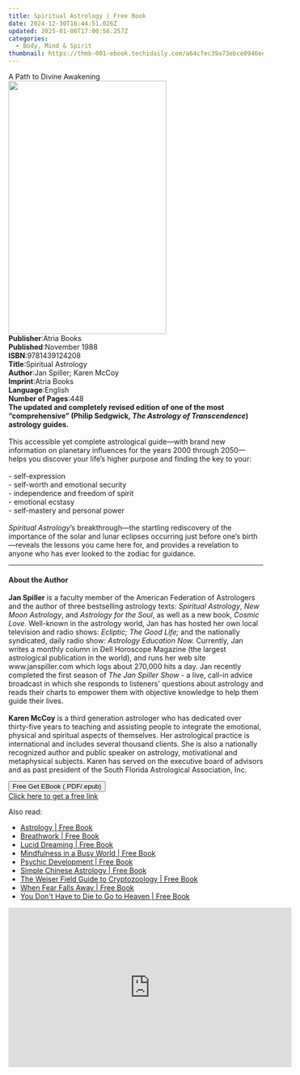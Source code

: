 ```yaml
---
title: Spiritual Astrology | Free Book
date: 2024-12-30T16:44:51.026Z
updated: 2025-01-06T17:00:56.257Z
categories:
  - Body, Mind & Spirit
thumbnail: https://thmb-001-ebook.techidaily.com/a64cfec39a73ebce0946eefd403b9ba5db1e82bf99cab527b2384eace8356b4c.jpg
---
```

<main id="book-container">
  <div class="flex flex-col">
    <div class="book-brief flex-1 py-6 px-4 sm:p-6 md:py-10 md:px-8">
      <!-- brief-->
      <div class="book-brief-main">A Path to Divine Awakening</div>
    </div>
    <div
      class="book-meta-info flex-1 grid gap-4 col-start-1 col-end-3 row-start-1 sm:mb-6 sm:grid-cols-4 lg:gap-6 lg:col-start-2 lg:row-end-6 lg:row-span-6 lg:mb-0"
    >
      <div
        class="book-meta-info-left place-content-center mt-4 p-4 text-sm leading-6 col-start-2 col-span-2 dark:text-slate-400"
      >
        <img
          class="w-full h-500 object-cover rounded-lg sm:h-255 sm:col-span-2 lg:col-span-full"
          src="https://img-001-ebook.techidaily.com/77c5c53a744d9898c563ef68016b504f5bfc8f1298ea0e48e432a553f554fab5.jpg"
          alt=""
          width="312"
          height="500"
        />
      </div>
      <div
        class="book-meta-info-right mt-2 col-start-1 row-start-2 col-span-3 self-center"
      >
        <!-- meta data  -->
        <div class="flex flex-col px-4 md:px-8">
          <div class="flex-1">
            <strong>Publisher</strong>:<span class="px-2">Atria Books</span>
          </div>
          <div class="flex-1">
            <strong>Published</strong>:<span class="px-2">November 1988</span>
          </div>
          <div class="flex-1">
            <strong>ISBN</strong>:<span class="px-2">9781439124208</span>
          </div>
          <div class="flex-1">
            <strong>Title</strong>:<span class="px-2">Spiritual Astrology</span>
          </div>
          <div class="flex-1">
            <strong>Author</strong>:<span class="px-2"
              >Jan Spiller; Karen McCoy</span
            >
          </div>
          <div class="flex-1">
            <strong>Imprint</strong>:<span class="px-2">Atria Books</span>
          </div>
          <div class="flex-1">
            <strong>Language</strong>:<span class="px-2">English</span>
          </div>
          <div class="flex-1">
            <strong>Number of Pages</strong>:<span class="px-2">448</span>
          </div>
        </div>
      </div>
    </div>
    <div class="book-description flex-1 py-6 px-4 sm:p-6 md:py-10 md:px-8">
      <div class="book-description-main">
        <div accordion-content="" id="description">
          <b
            >The updated and completely revised edition of one of the most
            “comprehensive” (Philip Sedgwick,
            <i>The Astrology of Transcendence</i>) astrology guides. </b
          ><br /><br />This accessible yet complete astrological guide—with
          brand new information on planetary influences for the years 2000
          through 2050—helps you discover your life’s higher purpose and finding
          the key to your:<br />
          <br />
          - self-expression<br />
          - self-worth and emotional security<br />
          - independence and freedom of spirit<br />
          - emotional ecstasy<br />
          - self-mastery and personal power<br />
          <br />
          <i>Spiritual Astrology</i>’s breakthrough—the startling rediscovery of
          the importance of the solar and lunar eclipses occurring just before
          one’s birth—reveals the lessons you came here for, and provides a
          revelation to anyone who has ever looked to the zodiac for guidance.
        </div>
        <div class="accordion-fader"></div>
      </div>
    </div>
    <div class="book-excerpts flex-1 py-6 px-4 sm:p-6 md:py-10 md:px-8">
      <!-- excerpts-->
      <div class="book-excerpts-main">
        <hr />
        <h4 class="placeholder placeholder-heading">
          <span>About the Author</span>
        </h4>
        <p>
          <b>Jan Spiller</b> is a faculty member of the American Federation of
          Astrologers and the author of three bestselling astrology texts:
          <i>Spiritual Astrology</i>, <i>New Moon Astrology</i>, and
          <i>Astrology for the Soul</i>, as well as a new book,
          <i>Cosmic Love</i>. Well-known in the astrology world, Jan has has
          hosted her own local television and radio shows:
          <i>Ecliptic; The Good Life; </i>and the nationally syndicated, daily
          radio show: <i>Astrology Education Now.</i> Currently, Jan writes a
          monthly column in Dell Horoscope Magazine (the largest astrological
          publication in the world), and runs her web site
          www.janspiller.com&nbsp;which logs about 270,000 hits a day. Jan
          recently completed the first season of <i>The Jan Spiller Show</i> - a
          live, call-in advice broadcast in which she responds to listeners'
          questions about astrology and reads their charts to empower them with
          objective knowledge to help them guide their lives.<br /><br /><b
            >Karen McCoy</b
          >
          is a third generation astrologer who has dedicated over thirty-five
          years to teaching and assisting people to integrate the emotional,
          physical and spiritual aspects of themselves. Her astrological
          practice is international and includes several thousand clients. She
          is also a nationally recognized author and public speaker on
          astrology, motivational and metaphysical subjects.&nbsp;Karen has
          served&nbsp;on the executive board of advisors and as past president
          of the South Florida Astrological Association, Inc.
        </p>
      </div>
    </div>
    <div
      class="book-about-author flex-1 py-6 px-4 sm:p-6 md:py-10 md:px-8"
    ></div>
    <div class="book-free-get flex-1 py-6 px-4 sm:p-6 md:py-10 md:px-8">
      <button
        id="btn-free-get"
        class="bg-blue-500 hover:bg-blue-700 text-white font-bold py-2 px-4 rounded"
      >
        Free Get EBook (.PDF/.epub)
      </button>
      <div id="countdown-display" class="px-2 text-lg mt-2"></div>
      <a
        id="free-link"
        class="hidden bg-blue-500 hover:bg-blue-700 text-white font-bold py-2 px-4 rounded"
        href="https://www.ebooks.com/en-us/book/492815/spiritual-astrology/jan-spiller/"
        target="_blank"
        >Click here to get a free link</a
      >
    </div>
    <script>
      let countdownTime = 0;
      let countdownInterval = null;
      document
        .getElementById('btn-free-get')
        .addEventListener('click', startCountdown);
      function startCountdown() {
        countdownTime = new Date().getTime() + 60000 * 3;
        countdownInterval = setInterval(updateCountdown, 1000);
        document.getElementById('btn-free-get').disabled = true;
        document
          .getElementById('btn-free-get')
          .classList.add('bg-gray-500', 'cursor-not-allowed');
      }
      function updateCountdown() {
        let currentTime = new Date().getTime();
        let timeLeft = countdownTime - currentTime;
        let secondsLeft = Math.floor(timeLeft / 1000);
        document.getElementById('countdown-display').innerHTML =
          `Remaining time: ${secondsLeft} seconds.`;
        if (secondsLeft <= 0) {
          clearInterval(countdownInterval);
          document.getElementById('btn-free-get').classList.add('hidden');
          document.getElementById('free-link').classList.remove('hidden');
          document.getElementById('countdown-display').innerHTML = '';
        }
      }
    </script>
  </div>
</main>

<ins class="adsbygoogle"
      style="display:block"
      data-ad-client="ca-pub-7571918770474297"
      data-ad-slot="8358498916"
      data-ad-format="auto"
      data-full-width-responsive="true"></ins>
    

<span class="atpl-alsoreadstyle">Also read:</span>
<div><ul>
<li><a href="https://novels-ebooks.techidaily.com/210003794-9781761034787-astrology/"><u>Astrology | Free Book</u></a></li>
<li><a href="https://novels-ebooks.techidaily.com/210002470-9781452181622-breathwork/"><u>Breathwork | Free Book</u></a></li>
<li><a href="https://novels-ebooks.techidaily.com/210003801-9781761034848-lucid-dreaming/"><u>Lucid Dreaming | Free Book</u></a></li>
<li><a href="https://novels-ebooks.techidaily.com/210002669-9781538135143-mindfulness-in-a-busy-world/"><u>Mindfulness in a Busy World | Free Book</u></a></li>
<li><a href="https://novels-ebooks.techidaily.com/210003802-9781761034763-psychic-development/"><u>Psychic Development | Free Book</u></a></li>
<li><a href="https://novels-ebooks.techidaily.com/210002096-9781609251147-simple-chinese-astrology/"><u>Simple Chinese Astrology | Free Book</u></a></li>
<li><a href="https://novels-ebooks.techidaily.com/210002105-9781609250836-the-weiser-field-guide-to-cryptozoology/"><u>The Weiser Field Guide to Cryptozoology | Free Book</u></a></li>
<li><a href="https://novels-ebooks.techidaily.com/210002103-9781609250003-when-fear-falls-away/"><u>When Fear Falls Away | Free Book</u></a></li>
<li><a href="https://novels-ebooks.techidaily.com/210002106-9781633410022-you-dont-have-to-die-to-go-to-heaven/"><u>You Don't Have to Die to Go to Heaven | Free Book</u></a></li>
</ul></div>

<!-- affiliate ads begin -->
<iframe width="560" height="315" src="https://www.youtube.com/embed/hZsnjxeSh1U?si=hZIfzQPDNX5KtOCg" title="YouTube video player" frameborder="0" allow="accelerometer; autoplay; clipboard-write; encrypted-media; gyroscope; picture-in-picture; web-share" referrerpolicy="strict-origin-when-cross-origin" allowfullscreen></iframe>
<!-- affiliate ads end -->

